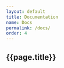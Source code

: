 ```yaml
---
layout: default
title: Documentation
name: Docs
permalink: /docs/
order: 4
---
```


## {{page.title}}